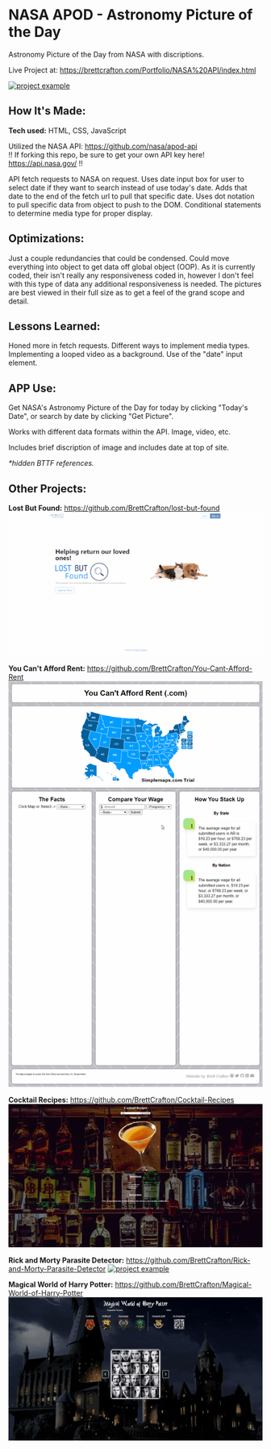# NASA APOD - Astronomy Picture of the Day

Astronomy Picture of the Day from NASA with discriptions.

Live Project at: <a href="https://brettcrafton.com/Portfolio/NASA%20API/index.html" target="_blank" rel="noreferrer"> https://brettcrafton.com/Portfolio/NASA%20API/index.html </a>

<a href="https://brettcrafton.com/Portfolio/NASA%20API/index.html" target="_blank" rel="noreferrer"> <img src="https://github.com/BrettCrafton/BrettCrafton/blob/main/assets/NASA%20APOD%20gif.gif?raw=true" alt="project example"/> </a>

## How It's Made:

**Tech used:** HTML, CSS, JavaScript

Utilized the NASA API: https://github.com/nasa/apod-api<br>
!! If forking this repo, be sure to get your own API key here! https://api.nasa.gov/ !!

API fetch requests to NASA on request. Uses date input box for user to select date if they want to search instead of use today's date. Adds that date to the end of the fetch url to pull that specific date. Uses dot notation to pull specific data from object to push to the DOM. Conditional statements to determine media type for proper display. 

## Optimizations:

Just a couple redundancies that could be condensed. Could move everything into object to get data off global object (OOP). As it is currently coded, their isn't really any responsiveness coded in, however I don't feel with this type of data any additional responsiveness is needed. The pictures are best viewed in their full size as to get a feel of the grand scope and detail.

## Lessons Learned:

Honed more in fetch requests. Different ways to implement media types. Implementing a looped video as a background. Use of the "date" input element.

## APP Use:

Get NASA's Astronomy Picture of the Day for today by clicking "Today's Date", or search by date by clicking "Get Picture".

Works with different data formats within the API. Image, video, etc.

Includes brief discription of image and includes date at top of site.

<em>*hidden BTTF references.</em>

## Other Projects:

**Lost But Found:** https://github.com/BrettCrafton/lost-but-found
<a href="https://bc-lost-but-found.herokuapp.com/success-stories" target="_blank" rel="noreferrer"> <img src="https://github.com/BrettCrafton/BrettCrafton/blob/main/assets/lost-but-found-small.gif?raw=true" alt="project example"/> </a>

**You Can't Afford Rent:** https://github.com/BrettCrafton/You-Cant-Afford-Rent
<a href="https://you-cant-afford-rent.herokuapp.com/" target="_blank" rel="noreferrer"> <img src="https://github.com/BrettCrafton/BrettCrafton/blob/main/assets/you%20cant%20afford%20rent%20gif.gif?raw=true" alt="project example" width="600"/> </a>

**Cocktail Recipes:** https://github.com/BrettCrafton/Cocktail-Recipes
<a href="https://brettcrafton.com/Portfolio/Bar%20API/index.html" target="_blank" rel="noreferrer"> <img src="https://github.com/BrettCrafton/BrettCrafton/blob/main/assets/Cocktail%20Recipe%20gif.gif?raw=true" alt="project example"/> </a>


**Rick and Morty Parasite Detector:** https://github.com/BrettCrafton/Rick-and-Morty-Parasite-Detector
<a href="https://brettcrafton.com/Portfolio/Rick-and-Morty/index.html" target="_blank" rel="noreferrer"> <img src="https://github.com/BrettCrafton/BrettCrafton/blob/main/assets/Rick%20and%20Morty%20gif.gif?raw=true" alt="project example"/> </a>


**Magical World of Harry Potter:** https://github.com/BrettCrafton/Magical-World-of-Harry-Potter
<a href="https://brettcrafton.com/Portfolio/Harry%20Potter/index.html" target="_blank" rel="noreferrer"> <img src="https://github.com/BrettCrafton/BrettCrafton/blob/main/assets/Harry%20Potter%20gif.gif?raw=true" alt="project example"/> </a>
